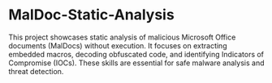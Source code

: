 # MalDoc-Static-Analysis
This project showcases static analysis of malicious Microsoft Office documents (MalDocs) without execution. It focuses on extracting embedded macros, decoding obfuscated code, and identifying Indicators of Compromise (IOCs). These skills are essential for safe malware analysis and threat detection.
